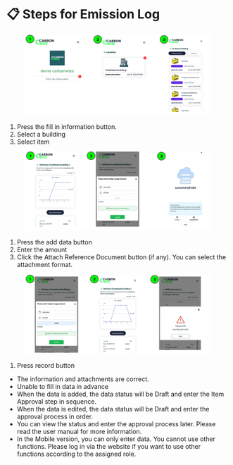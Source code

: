 # 📋 Steps for Emission Log

<figure><img src="../.gitbook/assets/image (1) (1) (1).png" alt=""><figcaption></figcaption></figure>

1. Press the fill in information button.
2. ﻿﻿﻿Select a building
3. ﻿﻿﻿Select item



<figure><img src="../.gitbook/assets/image (1) (1) (1) (1).png" alt=""><figcaption></figcaption></figure>

1. Press the add data button
2. ﻿﻿﻿Enter the amount
3. ﻿﻿﻿Click the Attach Reference Document button (if any). You can select the attachment format.



<figure><img src="../.gitbook/assets/image (2) (1).png" alt=""><figcaption></figcaption></figure>

1. Press record button

* The information and attachments are correct.
* Unable to fill in data in advance
* When the data is added, the data status will be Draft and enter the Item Approval step in sequence.
* When the data is edited, the data status will be Draft and enter the approval process in order.
* You can view the status and enter the approval process later. Please read the user manual for more information.
* In the Mobile version, you can only enter data. You cannot use other functions. Please log in via the website if you want to use other functions according to the assigned role.
